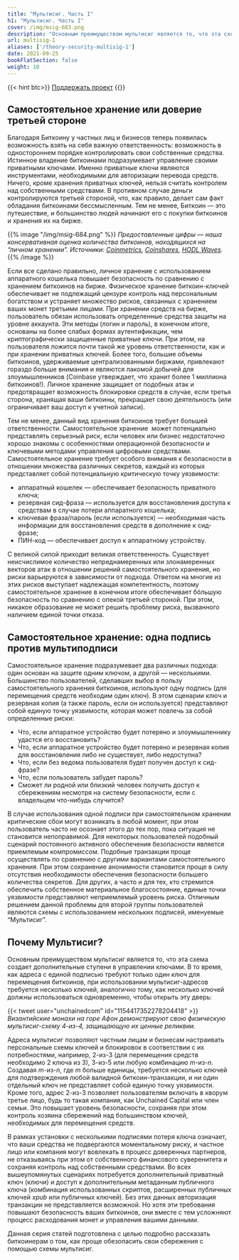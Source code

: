 ```yaml
---
title: "Мультисиг. Часть I"
h1: "Мультисиг. Часть I"
cover: /img/msig-683.png
description: "Основным преимуществом мультисиг является то, что эта схема создает дополнительные ступени в управлении ключами."
url: multisig-1
aliases: ['/theory-security-multisig-1']
date: 2021-09-25
bookFlatSection: false
weight: 10
---
```


{{< hint btc>}}
[Поддержать проект](/contribute/)
{{</hint >}}

## Самостоятельное хранение или доверие третьей стороне  

Благодаря Биткоину у частных лиц и бизнесов теперь появилась возможность взять на себя важную ответственность: возможность в одностороннем порядке контролировать свои собственные средства. Истинное владение биткоинами подразумевает управление своими приватными ключами. Именно приватные ключи являются инструментами, необходимыми для авторизации перевода средств. Ничего, кроме хранения приватных ключей, нельзя считать контролем над собственными средствами. В противном случае деньги контролируются третьей стороной, что, как правило, делает сам факт обладания биткоинами бессмысленным. Тем не менее, Биткоин — это путешествие, и большинство людей начинают его с покупки биткоинов и хранения их на бирже.  

{{% image "/img/msig-684.png" %}}
_Предоставленные цифры — наша консервативная оценка количества биткоинов, находящихся на “личном хранении”. Источники: [Coinmetrics](https://coinmetrics.substack.com/p/coin-metrics-state-of-the-network-41d), [Coinshares](https://medium.com/coinshares/bitcoin-has-a-branding-problem-its-evolution-not-revolution-aa34fe5facfb), [HODL Waves](https://unchained-capital.com/hodlwaves/)._  
{{% /image %}}

Если все сделано правильно, личное хранение с использованием аппаратного кошелька повышает безопасность по сравнению с хранением биткоинов на бирже. Физическое хранение биткоин-ключей обеспечивает не подлежащий цензуре контроль над персональным богатством и устраняет множество рисков, связанных с хранением ваших монет третьими лицами. При хранении средств на бирже, пользователь обязан использовать определенные средства защиты на уровне аккаунта. Эти методы (логин и пароль), в конечном итоге, основаны на более слабых формах аутентификации, чем криптографически защищенные приватные ключи. При этом, на пользователя ложится почти такой же уровень ответственности, как и при хранении приватных ключей. Более того, большие объемы биткоинов, удерживаемые централизованными биржами, привлекают гораздо больше внимания и являются лакомой добычей для злоумышленников (Coinbase утверждает, что хранит более 1 миллиона биткоинов!). Личное хранение защищает от подобных атак и предотвращает возможность блокировки средств в случае, если третья сторона, хранящая ваши биткоины, прекращает свою деятельность (или ограничивает ваш доступ к учетной записи).

Тем не менее, данный вид хранения биткоинов требует большей ответственности. Самостоятельное хранение  может потенциально представлять серьезный риск, если человек или бизнес недостаточно хорошо знакомы с особенностями операционной безопасности и ключевыми методами управления цифровыми средствами. Самостоятельное хранение требует особого внимания к безопасности в отношении множества различных секретов, каждый из которых представляет собой потенциальную критическую точку уязвимости:

- аппаратный кошелек — обеспечивает безопасность приватного ключа;
- резервная сид-фраза — используется для восстановления доступа к средствам в случае потери аппаратного кошелька;
- ключевая фраза/пароль (если используется) — необходимая часть информации для восстановления средств в дополнение к сид-фразе;
- ПИН-код — обеспечивает доступ к аппаратному устройству.

С великой силой приходит великая ответственность. Существует неисчислимое количество непреднамеренных или злонамеренных векторов атак в отношении решений самостоятельного хранения, но риски варьируются в зависимости от подхода. Ответом на многие из этих рисков выступает надлежащая компетентность, поэтому самостоятельное хранение в конечном итоге обеспечивает бóльшую безопасность по сравнению с опекой третьей стороной. При этом, никакое образование не может решить проблему риска, вызванного наличием единой точки отказа.

## Самостоятельное хранение: одна подпись против мультиподписи

Самостоятельное хранение подразумевает два различных подхода: один основан на защите одним ключом, а другой — несколькими. Большинство пользователей, сделавших выбор в пользу самостоятельного хранения биткоинов, используют одну подпись (для перемещения средств необходим один ключ). В этом сценарии ключ и резервная копия (а также пароль, если он используется) представляют собой единую точку уязвимости, которая может повлечь за собой определенные риски:

- Что, если аппаратное устройство будет потеряно и злоумышленнику удастся его восстановить?
- Что, если аппаратное устройство будет потеряно и резервная копия для восстановления либо не существует, либо недоступна?
- Что, если без ведома пользователя будет получен доступ к сид-фразе?
- Что, если пользователь забудет пароль?
- Сможет ли родной или близкий человек получить доступ к сбережениям несмотря на систему безопасности, если с владельцем что-нибудь случится?

В случае использования одной подписи при самостоятельном хранении критические сбои могут возникать в любой момент, при этом пользователь часто не осознает этого до тех пор, пока ситуация не становится непоправимой. Для некоторых пользователей подобный сценарий постоянного активного обеспечения безопасности является приемлемым компромиссом. Подобные транзакции проще осуществлять по сравнению с другими вариантами самостоятельного хранения. При этом сохранение анонимности становится проще в силу отсутствия необходимости обеспечения безопасности большего количества секретов. Для других, а часто и для тех, кто стремится обеспечить собственное материальное благосостояние, единые точки уязвимости представляют неприемлемый уровень риска. Отличным решением данной проблемы для второй группы пользователей являются схемы с использованием нескольких подписей, именуемые “Мультисиг”.

## Почему Мультисиг?

Основным преимуществом мультисиг является то, что эта схема создает дополнительные ступени в управлении ключами. В то время, как адреса с единой подписью требуют только один ключ для перемещения биткоинов, при использовании мультисиг-адресов требуется несколько ключей, аналогично тому, как несколько ключей должны использоваться одновременно, чтобы открыть эту дверь:

{{< tweet user="unchainedcom" id="1154417352278204418" >}}
_Византийские монахи на горе Афон демонстрируют свою физическую мультисиг-схему 4-из-4, защищающую их ценные реликвии._

Адреса мультисиг позволяют частным лицам и бизнесам настраивать персональные схемы ключей и блокировок в соответствии с их потребностями, например, 2-из-3 (для перемещения средств необходимо 2 ключа из 3), 3-из-5 или любую комбинацию _m_-из-_n_. Создавая _m_-из-_n_, где _m_ больше единицы, требуется несколько ключей для подтверждения любой валидной биткоин-транзакции, и ни один отдельный ключ не представляет собой единую точку уязвимости. Кроме того, адрес 2-из-3 позволяет пользователям включать в кворум третье лицо, будь то такая компания, как Unchained Capital или член семьи. Это повышает уровень безопасности, сохраняя при этом контроль хозяина сбережений над большинством ключей, необходимых для перемещения средств.

В рамках установки с несколькими подписями потеря ключа означает, что ваши средства не подвергаются моментальному риску, и частное лицо или компания могут вовлекать в процесс доверенных партнеров, не отказываясь при этом от собственного финансового суверенитета и сохраняя контроль над собственными средствами. Во всех вышеупомянутых сценариях потребуется дополнительный приватный ключ (ключи) и доступ к дополнительным метаданным публичного ключа (комбинация использованных скриптов, расширенных публичных ключей _xpub_ или публичных ключей). Без этих данных авторизация транзакции не представляется возможной. Но хотя эти требования повышают безопасность ваших биткоинов, они вместе с тем усложняют процесс расходования монет и управления вашими данными.

Данная серия статей подготовлена с целью подробно рассказать биткоинерам о том, как проще обезопасить свои сбережения с помощью схемы мультисиг.
